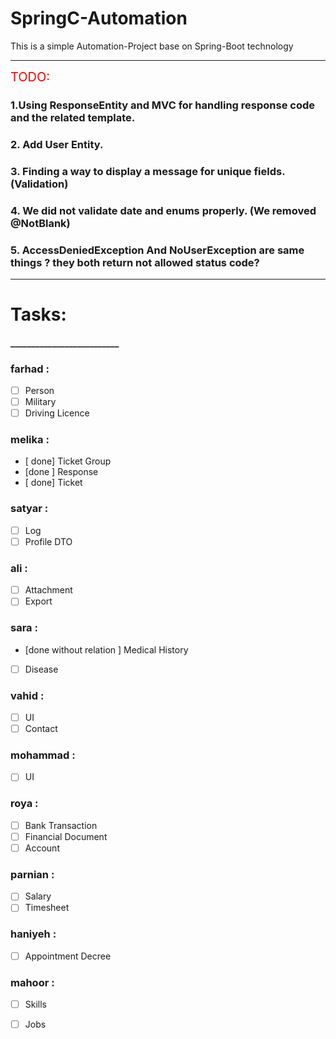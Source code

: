 # SpringC-Automation
This is a simple Automation-Project base on Spring-Boot technology


---------------------
<span style="color:red; font-size: 20px;" >
TODO:
</span>

### 1.Using ResponseEntity and MVC for handling response code and the related template.

### 2. Add User Entity.

### 3. Finding a way to display a message for unique fields. (Validation)

### 4. We did not validate date and enums properly. (We removed @NotBlank)

### 5. AccessDeniedException And NoUserException are same things ? they both return not allowed status code?





--------------------
# Tasks:
#### __________________________


### farhad :
- [ ] Person
- [ ] Military
- [ ] Driving Licence 
### melika :
- [ done] Ticket Group
- [done ] Response
- [ done] Ticket
### satyar :
- [ ] Log
- [ ] Profile DTO
### ali :
- [ ] Attachment
- [ ] Export 
### sara :
- [done without relation ] Medical History
- [ ] Disease 
### vahid :
- [ ] UI
- [ ] Contact
### mohammad :
- [ ] UI
### roya :
- [ ]  Bank Transaction
- [ ]  Financial Document
- [ ]  Account 
### parnian :
- [ ] Salary
- [ ] Timesheet
### haniyeh :
- [ ] Appointment Decree
### mahoor :
- [ ] Skills
- [ ] Jobs






